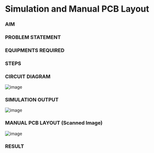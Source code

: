 # Simulation and Manual PCB Layout

### AIM

### PROBLEM STATEMENT

### EQUIPMENTS REQUIRED

### STEPS


### CIRCUIT DIAGRAM
![image](https://user-images.githubusercontent.com/75234991/225825076-0e4bf9f5-a68b-4ed7-a899-2412b93ba20e.png)

### SIMULATION OUTPUT
![image](https://user-images.githubusercontent.com/75234991/225825176-5c567789-8933-48b5-98e1-744fb5bce53b.png)


### MANUAL PCB LAYOUT (Scanned Image)
![image](https://user-images.githubusercontent.com/75234991/225824653-9fde36f2-ce87-462f-a5db-9eb47710ff84.png)

### RESULT
